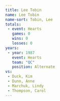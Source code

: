 ```yaml
---
title: Lee Tobin
name: Lee Tobin
name-sort: Tobin, Lee
totals:
 - event: Hearts
   games: 0
   wins: 0
   losses: 0
years:
 - year: 1987
   event: Hearts
   team: "QC"
   position: Alternate
vs:
 - Duck, Kim
 - Dunn, Anne
 - Marchuk, Lindy
 - Thompson, Carol
---
```

